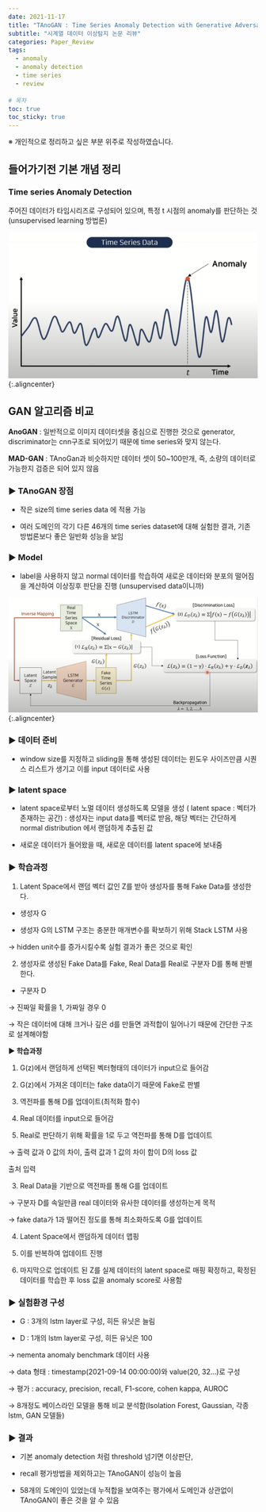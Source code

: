 ```yaml
---
date: 2021-11-17
title: "TAnoGAN : Time Series Anomaly Detection with Generative Adversarial Networks"
subtitle: "시계열 데이터 이상탐지 논문 리뷰"
categories: Paper_Review
tags:
  - anomaly
  - anomaly detection
  - time series
  - review

# 목차
toc: true  
toc_sticky: true 
---
```


※ 개인적으로 정리하고 싶은 부분 위주로 작성하였습니다.
​
## 들어가기전 기본 개념 정리
### Time series Anomaly Detection

주어진 데이터가 타임시리즈로 구성되어 있으며, 특정 t 시점의 anomaly를 판단하는 것(unsupervised learning 방법론)

![timeseries dataset](/assets/논문리뷰/tano1.png ){:.aligncenter}


## GAN 알고리즘 비교

**AnoGAN** : 일반적으로 이미지 데이터셋을 중심으로 진행한 것으로 generator, discriminator는 cnn구조로 되어있기 때문에 time series와 맞지 않는다.

**MAD-GAN** : TAnoGan과 비슷하지만 데이터 셋이 50~100만개, 즉, 소량의 데이터로 가능한지 검증은 되어 있지 않음

### ▶ TAnoGAN 장점

- 작은 size의 time series data 에 적용 가능

- 여러 도메인의 각기 다른 46개의 time series dataset에 대해 실험한 결과, 기존 방법론보다 좋은 일반화 성능을 보임

### ▶ Model

- label을 사용하지 않고 normal 데이터를 학습하여 새로운 데이터와 분포의 떨어짐을 계산하여 이상징후 판단을 진행 (unsupervised data이니까)

![tano_model](/assets/논문리뷰/tano2.png ){:.aligncenter}

### ▶ 데이터 준비

- window size를 지정하고 sliding을 통해 생성된 데이터는 윈도우 사이즈만큼 시퀀스 리스트가 생기고 이를 input 데이터로 사용

### ▶ latent space

- latent space로부터 노멀 데이터 생성하도록 모델을 생성 ( latent space : 벡터가 존재하는 공간) : 생성자는 input data를 벡터로 받음, 해당 벡터는 간단하게 normal distribution 에서 랜덤하게 추출된 값

- 새로운 데이터가 들어왔을 때, 새로운 데이터를 latent space에 보내줌


### ▶ 학습과정

1. Latent Space에서 랜덤 벡터 값인 Z를 받아 생성자를 통해 Fake Data를 생성한다.

- 생성자 G

- 생성자 G의 LSTM 구조는 충분한 매개변수를 확보하기 위해 Stack LSTM 사용

→ hidden unit수를 증가시킬수록 실험 결과가 좋은 것으로 확인

2. 생성자로 생성된 Fake Data를 Fake, Real Data를 Real로 구분자 D를 통해 판별한다.

- 구분자 D

→ 진짜일 확률을 1, 가짜일 경우 0

→ 작은 데이터에 대해 크거나 깊은 d를 만들면 과적합이 일어나기 때문에 간단한 구조로 설계해야함


**▶ 학습과정**

1) G(z)에서 랜덤하게 선택된 벡터형태의 데이터가 input으로 들어감

2) G(z)에서 가져온 데이터는 fake data이기 때문에 Fake로 판별

3) 역전파를 통해 D를 업데이트(최적화 함수)

4) Real 데이터를 input으로 들어감

5) Real로 판단하기 위해 확률을 1로 두고 역전파를 통해 D를 업데이트

→ 출력 값과 0 값의 차이, 출력 값과 1 값의 차이 합이 D의 loss 값

출처 입력


3. Real Data을 기반으로 역전파를 통해 G를 업데이트

→ 구분자 D를 속일만큼 real 데이터와 유사한 데이터를 생성하는게 목적

→ fake data가 1과 떨어진 정도를 통해 최소화하도록 G를 업데이트


4. Latent Space에서 랜덤하게 데이터 맵핑


5. 이를 반복하여 업데이트 진행


6. 마지막으로 업데이트 된 Z를 실제 데이터의 latent space로 매핑 확정하고, 확정된 데이터를 학습한 후 loss 값을 anomaly score로 사용함


### ▶ 실험환경 구성

* G : 3개의 lstm layer로 구성, 히든 유닛은 늘림

* D : 1개의 lstm layer로 구성, 히든 유닛은 100

→ nementa anomaly benchmark 데이터 사용

→ data 형태 : timestamp(2021-09-14 00:00:00)와 value(20, 32...)로 구성

→ 평가 : accuracy, precision, recall, F1-score, cohen kappa, AUROC

→ 8개정도 베이스라인 모델을 통해 비교 분석함(Isolation Forest, Gaussian, 각종 lstm, GAN 모델들)


### ▶ 결과

- 기본 anomaly detection 처럼 threshold 넘기면 이상판단,

- recall 평가방법을 제외하고는 TAnoGAN이 성능이 높음

- 58개의 도메인이 있었는데 누적합을 보여주는 평가에서 도메인과 상관없이 TAnoGAN이 좋은 것을 알 수 있음

